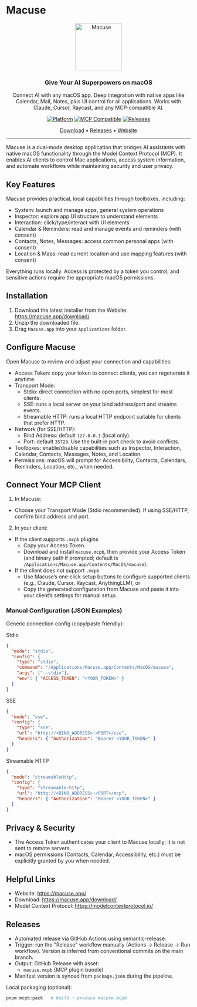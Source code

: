 # Macuse

<p align="center">
  <img src="https://macuse.app/logo.png" alt="Macuse" width="128" height="128">
</p>

<h3 align="center">
  Give Your AI Superpowers on macOS
</h3>

<p align="center">
  Connect AI with any macOS app. Deep integration with native apps like Calendar, Mail, Notes, plus UI control for all applications. Works with Claude, Cursor, Raycast, and any MCP-compatible AI.
</p>

<p align="center">
  <a href="#"><img src="https://img.shields.io/badge/platform-macOS_10.15+-lightgreen" alt="Platform"></a>
  <a href="https://modelcontextprotocol.io"><img src="https://img.shields.io/badge/MCP-Compatible-green" alt="MCP Compatible"></a>
  <a href="#releases"><img src="https://img.shields.io/badge/CI-GitHub%20Releases-blue" alt="Releases"></a>
</p>

<p align="center">
  <a href="https://macuse.app/download/">Download</a> •
  <a href="#releases">Releases</a> •
  <a href="https://macuse.app">Website</a>
</p>

---

Macuse is a dual‑mode desktop application that bridges AI assistants with native macOS functionality through the Model Context Protocol (MCP). It enables AI clients to control Mac applications, access system information, and automate workflows while maintaining security and user privacy.

## Key Features

Macuse provides practical, local capabilities through toolboxes, including:

- System: launch and manage apps, general system operations
- Inspector: explore app UI structure to understand elements
- Interaction: click/type/interact with UI elements
- Calendar & Reminders: read and manage events and reminders (with consent)
- Contacts, Notes, Messages: access common personal apps (with consent)
- Location & Maps: read current location and use mapping features (with consent)

Everything runs locally. Access is protected by a token you control, and sensitive actions require the appropriate macOS permissions.

## Installation

1. Download the latest installer from the Website: https://macuse.app/download/
2. Unzip the downloaded file.
3. Drag `Macuse.app` into your `Applications` folder.

## Configure Macuse

Open Macuse to review and adjust your connection and capabilities:

- Access Token: copy your token to connect clients, you can regenerate it anytime.
- Transport Mode:
  - Stdio: direct connection with no open ports, simplest for most clients.
  - SSE: runs a local server on your bind address/port and streams events.
  - Streamable HTTP: runs a local HTTP endpoint suitable for clients that prefer HTTP.
- Network (for SSE/HTTP):
  - Bind Address: default `127.0.0.1` (local only).
  - Port: default `35729`. Use the built‑in port check to avoid conflicts.
- Toolboxes: enable/disable capabilities such as Inspector, Interaction, Calendar, Contacts, Messages, Notes, and Location.
- Permissions: macOS will prompt for Accessibility, Contacts, Calendars, Reminders, Location, etc., when needed.

## Connect Your MCP Client

1. In Macuse:

- Choose your Transport Mode (Stdio recommended). If using SSE/HTTP, confirm bind address and port.

2. In your client:

- If the client supports `.mcpb` plugins
  - Copy your Access Token.
  - Download and install `macuse.mcpb`, then provide your Access Token (and binary path if prompted; default is `/Applications/Macuse.app/Contents/MacOS/macuse`).
- If the client does not support `.mcpb`
  - Use Macuse’s one‑click setup buttons to configure supported clients (e.g., Claude, Cursor, Raycast, AnythingLLM), or
  - Copy the generated configuration from Macuse and paste it into your client’s settings for manual setup.

### Manual Configuration (JSON Examples)

Generic connection config (copy/paste friendly):

Stdio

```json
{
  "mode": "stdio",
  "config": {
    "type": "stdio",
    "command": "/Applications/Macuse.app/Contents/MacOS/macuse",
    "args": ["--stdio"],
    "env": { "ACCESS_TOKEN": "<YOUR_TOKEN>" }
  }
}
```

SSE

```json
{
  "mode": "sse",
  "config": {
    "type": "sse",
    "url": "http://<BIND_ADDRESS>:<PORT>/sse",
    "headers": { "Authorization": "Bearer <YOUR_TOKEN>" }
  }
}
```

Streamable HTTP

```json
{
  "mode": "streamableHttp",
  "config": {
    "type": "streamable-http",
    "url": "http://<BIND_ADDRESS>:<PORT>/mcp",
    "headers": { "Authorization": "Bearer <YOUR_TOKEN>" }
  }
}
```

## Privacy & Security

- The Access Token authenticates your client to Macuse locally; it is not sent to remote servers.
- macOS permissions (Contacts, Calendar, Accessibility, etc.) must be explicitly granted by you when needed.

## Helpful Links

- Website: https://macuse.app/
- Download: https://macuse.app/download/
- Model Context Protocol: https://modelcontextprotocol.io/

## Releases

- Automated release via GitHub Actions using semantic-release.
- Trigger: run the "Release" workflow manually (Actions → Release → Run workflow). Version is inferred from conventional commits on the main branch.
- Output: GitHub Release with asset:
  - `macuse.mcpb` (MCP plugin bundle)
- Manifest version is synced from `package.json` during the pipeline.

Local packaging (optional):

```bash
pnpm mcpb:pack   # build + produce macuse.mcpb
```
